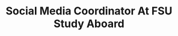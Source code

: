 ---
name: Zoë Crook
title: Social Media Coordinator At FSU Study Aboard
websiteUrl: http://international.fsu.edu
instagramUrl: https://www.instagram.com/zcrew/
featuredImage: ../images/guests/zoe-crook.png
postType: guest
---